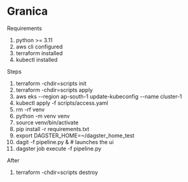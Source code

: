 # Granica

Requirements
1. python >= 3.11
2. aws cli configured
3. terraform installed
4. kubectl installed

Steps
1. terraform -chdir=scripts init
2. terraform -chdir=scripts apply
3. aws eks --region ap-south-1 update-kubeconfig --name cluster-1 
4. kubectl apply -f scripts/access.yaml
5. rm -rf venv 
6. python -m venv venv
7. source venv/bin/activate
8. pip install -r requirements.txt 
9. export DAGSTER_HOME=~/dagster_home_test
10. dagit -f pipeline.py & # launches the ui
11. dagster job execute -f pipeline.py


After 
1. terraform -chdir=scripts destroy
